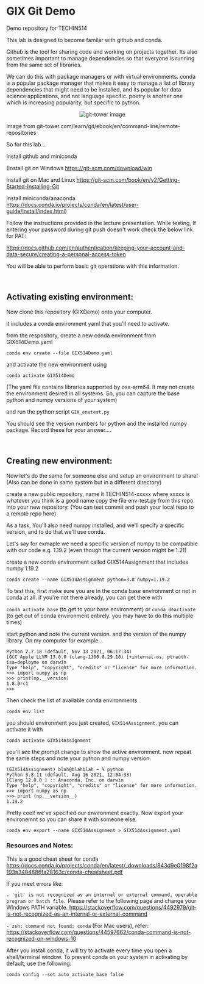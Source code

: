 # GIX Git Demo
Demo repository for TECHIN514


This lab is designed to become familar with github and conda.  

Github is the tool for sharing code and working on projects together.  Its also sometimes important to manage dependencies so that everyone is running from the same set of libraries.

We can do this with package managers or with  virtual environments. conda is a popular package manager that makes it easy to manage a list of library dependencies that might need to be installed, and its popular for data science applications, and not language specific.  poetry is another one which is increasing popularity, but specific to python. 

<p align="center">
  <img src="https://github.com/manidarla/GIXdemo/blob/main/git-tower.png" alt="git-tower image"/>
</p>

Image from git-tower.com/learn/git/ebook/en/command-line/remote-repositories

So for this lab... 

Install github and miniconda

(Install git on Windows
https://git-scm.com/download/win

Install git on Mac and Linux
https://git-scm.com/book/en/v2/Getting-Started-Installing-Git

Install miniconda/anaconda
https://docs.conda.io/projects/conda/en/latest/user-guide/install/index.html)


Follow the instructions provided in the lecture presentation. While testing, If entering your password during git push doesn't work check the below link for PAT:

https://docs.github.com/en/authentication/keeping-your-account-and-data-secure/creating-a-personal-access-token

You will be able to perform basic git operations with this information.

&nbsp; 

## Activating existing environment:

Now clone this repository (GIXDemo) onto your computer.

it includes a conda environment yaml that you'll need to activate.

from the respository, create a new conda environment from GIX514Demo.yaml

`conda env create --file GIX514Demo.yaml`

and activate the new environment using

`conda activate GIX514Demo`

(The yaml file contains libraries supported by osx-arm64. It may not create the environment desired in all systems. So, you can capture the base python and numpy versions of your system)


and run the python script `GIX_envtest.py`

You should see the version numbers for python and the installed numpy package. Record these for your answer.... 

&nbsp; 
&nbsp; 
&nbsp; 


## Creating new environment:
Now let's do the same for someone else and setup an environment to share! (Also can be done in same system but in a different directory)

create a new public repository, name it TECHIN514-xxxxx where xxxxx is whatever you think is a good name copy the file env-test.py from this repo into your new repository. (You can test commit and push your local repo to a remote repo here)

As a task, You'll also need numpy installed, and we'll specify a specific version, and to do that we'll use conda.

Let's say for exmaple we need a specific version of numpy to be compatible with our code e.g. 1.19.2 (even though the current version might be 1.21)

create a new conda environment called GIX514Assignment that includes numpy 1.19.2

`conda create --name GIX514Assignment python=3.8 numpy=1.19.2`

To test this, first make sure you are in the conda base environment or not in conda at all.  if you're not there already, you can get there with

`conda activate base` (to get to your base environment)
or
`conda deactivate` (to get out of conda environment entirely.  you may have to do this multiple times)


start python and note the current version.  and the version of the numpy library.  On my computer for example... 

```
Python 2.7.18 (default, Nov 13 2021, 06:17:34)
[GCC Apple LLVM 13.0.0 (clang-1300.0.29.10) [+internal-os, ptrauth-isa=deployme on darwin
Type "help", "copyright", "credits" or "license" for more information.
>>> import numpy as np
>>> print(np.__version)
1.8.0rc1
>>>
```

Then check the list of available conda environments 

`conda env list`

you should environment you just created, `GIX514Assignment`.  you can activate it with

`conda activate GIX514Assignment`

you'll see the prompt change to show the active environment.  now repeat the same steps and note your python and numpy version.

```
(GIX514Assignment) blah@blahblah ~ % python
Python 3.8.11 (default, Aug 16 2021, 12:04:33)
[Clang 12.0.0 ] :: Anaconda, Inc. on darwin
Type "help", "copyright", "credits" or "license" for more information.
>>> import numpy as np
>>> print (np.__version__)
1.19.2
```

Pretty cool!  we've specified our environment exactly.
Now export your environemnt so you can share it with someone else.

`conda env export --name GIX514Assignment > GIX514Assignment.yaml`

### Resources and Notes:
This is a good cheat sheet for conda https://docs.conda.io/projects/conda/en/latest/_downloads/843d9e0198f2a193a3484886fa28163c/conda-cheatsheet.pdf

If you meet errors like:

`- 'git' is not recognized as an internal or external command, operable program or batch file.`
Please refer to the following page and change your Windows PATH variable.
https://stackoverflow.com/questions/4492979/git-is-not-recognized-as-an-internal-or-external-command

`- zsh: command not found: conda`
(For Mac users), refer:
https://stackoverflow.com/questions/44597662/conda-command-is-not-recognized-on-windows-10

After you install conda, it will try to activate every time you open a shell/terminal window.  To prevent conda on your system in activating by default, use the following:

`conda config --set auto_activate_base false`

